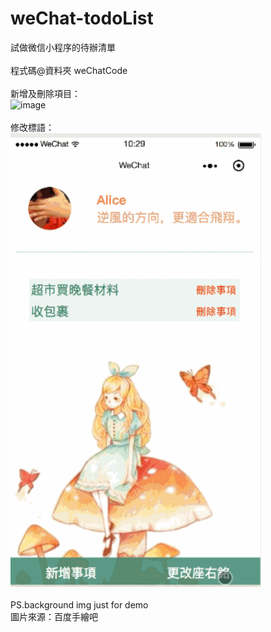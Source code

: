 # weChat-todoList
試做微信小程序的待辦清單<br>
<br>
程式碼@資料夾 weChatCode<br>
<br>
新增及刪除項目：<br>
![image](https://github.com/Alice-H/weChat-todoList/raw/master/images/item.gif)<br>
<br>
修改標語：<br>
![image](https://github.com/Alice-H/weChat-todoList/raw/master/images/motto.gif)<br>
<br>
PS.background img just for demo<br>
圖片來源：百度手繪吧<br>
<br>
